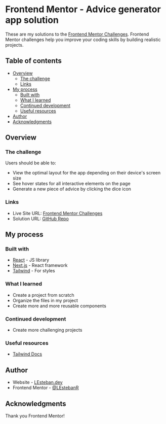 # Frontend Mentor - Advice generator app solution

These are my solutions to the [Frontend Mentor Challenges](https://www.frontendmentor.io/challenges). Frontend Mentor challenges help you improve your coding skills by building realistic projects.

## Table of contents

- [Overview](#overview)
  - [The challenge](#the-challenge)
  - [Links](#links)
- [My process](#my-process)
  - [Built with](#built-with)
  - [What I learned](#what-i-learned)
  - [Continued development](#continued-development)
  - [Useful resources](#useful-resources)
- [Author](#author)
- [Acknowledgments](#acknowledgments)

## Overview

### The challenge

Users should be able to:

- View the optimal layout for the app depending on their device's screen size
- See hover states for all interactive elements on the page
- Generate a new piece of advice by clicking the dice icon

### Links

- Live Site URL: [Frontend Mentor Challenges](https://frontend-mentor-challenges-lestebanr.vercel.app/)
- Solution URL: [GitHub Repo](https://github.com/LEstebanR/Frontend-mentor-challenges)

## My process

### Built with

- [React](https://reactjs.org/) - JS library
- [Next.js](https://nextjs.org/) - React framework
- [Tailwind](https://tailwindcss.com/) - For styles

### What I learned

- Create a project from scratch
- Organize the files in my project
- Create more and more reusable components

### Continued development

- Create more challenging projects

### Useful resources

- [Tailwind Docs](https://tailwindcss.com/docs/installation)

## Author

- Website - [LEsteban.dev](https://www.lesteban.dev/)
- Frontend Mentor - [@LEstebanR](https://www.frontendmentor.io/profile/LEstebanR)

## Acknowledgments

Thank you Frontend Mentor!

